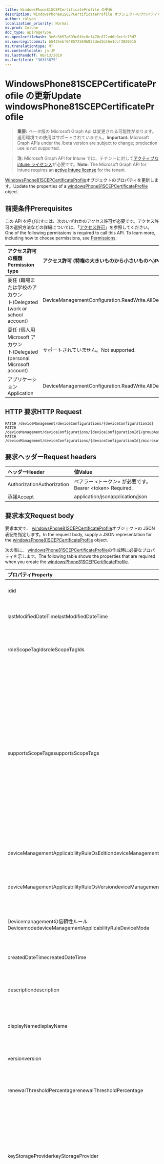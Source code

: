 ```yaml
---
title: WindowsPhone81SCEPCertificateProfile の更新
description: WindowsPhone81SCEPCertificateProfile オブジェクトのプロパティを更新します。
author: rolyon
localization_priority: Normal
ms.prod: Intune
doc_type: apiPageType
ms.openlocfilehash: 3e6e3b57a693e6fbc6cf478c872ed6e9ecfc73d7
ms.sourcegitcommit: b5425ebf648572569b032ded5b56e1dcf3830515
ms.translationtype: MT
ms.contentlocale: ja-JP
ms.lasthandoff: 08/13/2019
ms.locfileid: "36313875"
---
```

# <a name="update-windowsphone81scepcertificateprofile"></a><span data-ttu-id="1d2e3-103">WindowsPhone81SCEPCertificateProfile の更新</span><span class="sxs-lookup"><span data-stu-id="1d2e3-103">Update windowsPhone81SCEPCertificateProfile</span></span>

> <span data-ttu-id="1d2e3-104">**重要:** ベータ版の Microsoft Graph Api は変更される可能性があります。運用環境での使用はサポートされていません。</span><span class="sxs-lookup"><span data-stu-id="1d2e3-104">**Important:** Microsoft Graph APIs under the /beta version are subject to change; production use is not supported.</span></span>

> <span data-ttu-id="1d2e3-105">**注:** Microsoft Graph API for Intune では、テナントに対して[アクティブな intune ライセンス](https://go.microsoft.com/fwlink/?linkid=839381)が必要です。</span><span class="sxs-lookup"><span data-stu-id="1d2e3-105">**Note:** The Microsoft Graph API for Intune requires an [active Intune license](https://go.microsoft.com/fwlink/?linkid=839381) for the tenant.</span></span>

<span data-ttu-id="1d2e3-106">[WindowsPhone81SCEPCertificateProfile](../resources/intune-deviceconfig-windowsphone81scepcertificateprofile.md)オブジェクトのプロパティを更新します。</span><span class="sxs-lookup"><span data-stu-id="1d2e3-106">Update the properties of a [windowsPhone81SCEPCertificateProfile](../resources/intune-deviceconfig-windowsphone81scepcertificateprofile.md) object.</span></span>

## <a name="prerequisites"></a><span data-ttu-id="1d2e3-107">前提条件</span><span class="sxs-lookup"><span data-stu-id="1d2e3-107">Prerequisites</span></span>
<span data-ttu-id="1d2e3-p101">この API を呼び出すには、次のいずれかのアクセス許可が必要です。アクセス許可の選択方法などの詳細については、「[アクセス許可](/graph/permissions-reference)」を参照してください。</span><span class="sxs-lookup"><span data-stu-id="1d2e3-p101">One of the following permissions is required to call this API. To learn more, including how to choose permissions, see [Permissions](/graph/permissions-reference).</span></span>

|<span data-ttu-id="1d2e3-110">アクセス許可の種類</span><span class="sxs-lookup"><span data-stu-id="1d2e3-110">Permission type</span></span>|<span data-ttu-id="1d2e3-111">アクセス許可 (特権の大きいものから小さいものへ)</span><span class="sxs-lookup"><span data-stu-id="1d2e3-111">Permissions (from most to least privileged)</span></span>|
|:---|:---|
|<span data-ttu-id="1d2e3-112">委任 (職場または学校のアカウント)</span><span class="sxs-lookup"><span data-stu-id="1d2e3-112">Delegated (work or school account)</span></span>|<span data-ttu-id="1d2e3-113">DeviceManagementConfiguration.ReadWrite.All</span><span class="sxs-lookup"><span data-stu-id="1d2e3-113">DeviceManagementConfiguration.ReadWrite.All</span></span>|
|<span data-ttu-id="1d2e3-114">委任 (個人用 Microsoft アカウント)</span><span class="sxs-lookup"><span data-stu-id="1d2e3-114">Delegated (personal Microsoft account)</span></span>|<span data-ttu-id="1d2e3-115">サポートされていません。</span><span class="sxs-lookup"><span data-stu-id="1d2e3-115">Not supported.</span></span>|
|<span data-ttu-id="1d2e3-116">アプリケーション</span><span class="sxs-lookup"><span data-stu-id="1d2e3-116">Application</span></span>|<span data-ttu-id="1d2e3-117">DeviceManagementConfiguration.ReadWrite.All</span><span class="sxs-lookup"><span data-stu-id="1d2e3-117">DeviceManagementConfiguration.ReadWrite.All</span></span>|

## <a name="http-request"></a><span data-ttu-id="1d2e3-118">HTTP 要求</span><span class="sxs-lookup"><span data-stu-id="1d2e3-118">HTTP Request</span></span>
<!-- {
  "blockType": "ignored"
}
-->
``` http
PATCH /deviceManagement/deviceConfigurations/{deviceConfigurationId}
PATCH /deviceManagement/deviceConfigurations/{deviceConfigurationId}/groupAssignments/{deviceConfigurationGroupAssignmentId}/deviceConfiguration
PATCH /deviceManagement/deviceConfigurations/{deviceConfigurationId}/microsoft.graph.windowsDomainJoinConfiguration/networkAccessConfigurations/{deviceConfigurationId}
```

## <a name="request-headers"></a><span data-ttu-id="1d2e3-119">要求ヘッダー</span><span class="sxs-lookup"><span data-stu-id="1d2e3-119">Request headers</span></span>
|<span data-ttu-id="1d2e3-120">ヘッダー</span><span class="sxs-lookup"><span data-stu-id="1d2e3-120">Header</span></span>|<span data-ttu-id="1d2e3-121">値</span><span class="sxs-lookup"><span data-stu-id="1d2e3-121">Value</span></span>|
|:---|:---|
|<span data-ttu-id="1d2e3-122">Authorization</span><span class="sxs-lookup"><span data-stu-id="1d2e3-122">Authorization</span></span>|<span data-ttu-id="1d2e3-123">ベアラー &lt;トークン&gt; が必要です。</span><span class="sxs-lookup"><span data-stu-id="1d2e3-123">Bearer &lt;token&gt; Required.</span></span>|
|<span data-ttu-id="1d2e3-124">承諾</span><span class="sxs-lookup"><span data-stu-id="1d2e3-124">Accept</span></span>|<span data-ttu-id="1d2e3-125">application/json</span><span class="sxs-lookup"><span data-stu-id="1d2e3-125">application/json</span></span>|

## <a name="request-body"></a><span data-ttu-id="1d2e3-126">要求本文</span><span class="sxs-lookup"><span data-stu-id="1d2e3-126">Request body</span></span>
<span data-ttu-id="1d2e3-127">要求本文で、 [windowsPhone81SCEPCertificateProfile](../resources/intune-deviceconfig-windowsphone81scepcertificateprofile.md)オブジェクトの JSON 表記を指定します。</span><span class="sxs-lookup"><span data-stu-id="1d2e3-127">In the request body, supply a JSON representation for the [windowsPhone81SCEPCertificateProfile](../resources/intune-deviceconfig-windowsphone81scepcertificateprofile.md) object.</span></span>

<span data-ttu-id="1d2e3-128">次の表に、 [windowsPhone81SCEPCertificateProfile](../resources/intune-deviceconfig-windowsphone81scepcertificateprofile.md)の作成時に必要なプロパティを示します。</span><span class="sxs-lookup"><span data-stu-id="1d2e3-128">The following table shows the properties that are required when you create the [windowsPhone81SCEPCertificateProfile](../resources/intune-deviceconfig-windowsphone81scepcertificateprofile.md).</span></span>

|<span data-ttu-id="1d2e3-129">プロパティ</span><span class="sxs-lookup"><span data-stu-id="1d2e3-129">Property</span></span>|<span data-ttu-id="1d2e3-130">型</span><span class="sxs-lookup"><span data-stu-id="1d2e3-130">Type</span></span>|<span data-ttu-id="1d2e3-131">説明</span><span class="sxs-lookup"><span data-stu-id="1d2e3-131">Description</span></span>|
|:---|:---|:---|
|<span data-ttu-id="1d2e3-132">id</span><span class="sxs-lookup"><span data-stu-id="1d2e3-132">id</span></span>|<span data-ttu-id="1d2e3-133">文字列</span><span class="sxs-lookup"><span data-stu-id="1d2e3-133">String</span></span>|<span data-ttu-id="1d2e3-134">エンティティのキー。</span><span class="sxs-lookup"><span data-stu-id="1d2e3-134">Key of the entity.</span></span> <span data-ttu-id="1d2e3-135">[deviceConfiguration](../resources/intune-deviceconfig-deviceconfiguration.md) から継承します</span><span class="sxs-lookup"><span data-stu-id="1d2e3-135">Inherited from [deviceConfiguration](../resources/intune-deviceconfig-deviceconfiguration.md)</span></span>|
|<span data-ttu-id="1d2e3-136">lastModifiedDateTime</span><span class="sxs-lookup"><span data-stu-id="1d2e3-136">lastModifiedDateTime</span></span>|<span data-ttu-id="1d2e3-137">DateTimeOffset</span><span class="sxs-lookup"><span data-stu-id="1d2e3-137">DateTimeOffset</span></span>|<span data-ttu-id="1d2e3-138">オブジェクトの最終更新の DateTime。</span><span class="sxs-lookup"><span data-stu-id="1d2e3-138">DateTime the object was last modified.</span></span> <span data-ttu-id="1d2e3-139">[deviceConfiguration](../resources/intune-deviceconfig-deviceconfiguration.md) から継承します</span><span class="sxs-lookup"><span data-stu-id="1d2e3-139">Inherited from [deviceConfiguration](../resources/intune-deviceconfig-deviceconfiguration.md)</span></span>|
|<span data-ttu-id="1d2e3-140">roleScopeTagIds</span><span class="sxs-lookup"><span data-stu-id="1d2e3-140">roleScopeTagIds</span></span>|<span data-ttu-id="1d2e3-141">文字列コレクション</span><span class="sxs-lookup"><span data-stu-id="1d2e3-141">String collection</span></span>|<span data-ttu-id="1d2e3-142">このエンティティインスタンスの範囲タグのリスト。</span><span class="sxs-lookup"><span data-stu-id="1d2e3-142">List of Scope Tags for this Entity instance.</span></span> <span data-ttu-id="1d2e3-143">[deviceConfiguration](../resources/intune-deviceconfig-deviceconfiguration.md) から継承します</span><span class="sxs-lookup"><span data-stu-id="1d2e3-143">Inherited from [deviceConfiguration](../resources/intune-deviceconfig-deviceconfiguration.md)</span></span>|
|<span data-ttu-id="1d2e3-144">supportsScopeTags</span><span class="sxs-lookup"><span data-stu-id="1d2e3-144">supportsScopeTags</span></span>|<span data-ttu-id="1d2e3-145">Boolean</span><span class="sxs-lookup"><span data-stu-id="1d2e3-145">Boolean</span></span>|<span data-ttu-id="1d2e3-146">基になるデバイス構成がスコープタグの割り当てをサポートしているかどうかを示します。</span><span class="sxs-lookup"><span data-stu-id="1d2e3-146">Indicates whether or not the underlying Device Configuration supports the assignment of scope tags.</span></span> <span data-ttu-id="1d2e3-147">この値が false である場合、ScopeTags プロパティへの割り当ては許可されません。エンティティは、スコープを持つユーザーには表示されません。</span><span class="sxs-lookup"><span data-stu-id="1d2e3-147">Assigning to the ScopeTags property is not allowed when this value is false and entities will not be visible to scoped users.</span></span> <span data-ttu-id="1d2e3-148">これは Silverlight で作成された従来のポリシーに対して実行され、Azure ポータルでポリシーを削除して再作成することによって解決できます。</span><span class="sxs-lookup"><span data-stu-id="1d2e3-148">This occurs for Legacy policies created in Silverlight and can be resolved by deleting and recreating the policy in the Azure Portal.</span></span> <span data-ttu-id="1d2e3-149">このプロパティに値を設定するには、 SetExtrusionDirection メソッドを適用します。</span><span class="sxs-lookup"><span data-stu-id="1d2e3-149">This property is read-only.</span></span> <span data-ttu-id="1d2e3-150">[deviceConfiguration](../resources/intune-deviceconfig-deviceconfiguration.md) から継承します</span><span class="sxs-lookup"><span data-stu-id="1d2e3-150">Inherited from [deviceConfiguration](../resources/intune-deviceconfig-deviceconfiguration.md)</span></span>|
|<span data-ttu-id="1d2e3-151">deviceManagementApplicabilityRuleOsEdition</span><span class="sxs-lookup"><span data-stu-id="1d2e3-151">deviceManagementApplicabilityRuleOsEdition</span></span>|[<span data-ttu-id="1d2e3-152">deviceManagementApplicabilityRuleOsEdition</span><span class="sxs-lookup"><span data-stu-id="1d2e3-152">deviceManagementApplicabilityRuleOsEdition</span></span>](../resources/intune-deviceconfig-devicemanagementapplicabilityruleosedition.md)|<span data-ttu-id="1d2e3-153">このポリシーの OS エディションの適用。</span><span class="sxs-lookup"><span data-stu-id="1d2e3-153">The OS edition applicability for this Policy.</span></span> <span data-ttu-id="1d2e3-154">[deviceConfiguration](../resources/intune-deviceconfig-deviceconfiguration.md) から継承します</span><span class="sxs-lookup"><span data-stu-id="1d2e3-154">Inherited from [deviceConfiguration](../resources/intune-deviceconfig-deviceconfiguration.md)</span></span>|
|<span data-ttu-id="1d2e3-155">deviceManagementApplicabilityRuleOsVersion</span><span class="sxs-lookup"><span data-stu-id="1d2e3-155">deviceManagementApplicabilityRuleOsVersion</span></span>|[<span data-ttu-id="1d2e3-156">deviceManagementApplicabilityRuleOsVersion</span><span class="sxs-lookup"><span data-stu-id="1d2e3-156">deviceManagementApplicabilityRuleOsVersion</span></span>](../resources/intune-deviceconfig-devicemanagementapplicabilityruleosversion.md)|<span data-ttu-id="1d2e3-157">このポリシーの OS バージョン適用ルール。</span><span class="sxs-lookup"><span data-stu-id="1d2e3-157">The OS version applicability rule for this Policy.</span></span> <span data-ttu-id="1d2e3-158">[deviceConfiguration](../resources/intune-deviceconfig-deviceconfiguration.md) から継承します</span><span class="sxs-lookup"><span data-stu-id="1d2e3-158">Inherited from [deviceConfiguration](../resources/intune-deviceconfig-deviceconfiguration.md)</span></span>|
|<span data-ttu-id="1d2e3-159">Devicemanagementの信頼性ルール Devicemode</span><span class="sxs-lookup"><span data-stu-id="1d2e3-159">deviceManagementApplicabilityRuleDeviceMode</span></span>|[<span data-ttu-id="1d2e3-160">Devicemanagementの信頼性ルール Devicemode</span><span class="sxs-lookup"><span data-stu-id="1d2e3-160">deviceManagementApplicabilityRuleDeviceMode</span></span>](../resources/intune-deviceconfig-devicemanagementapplicabilityruledevicemode.md)|<span data-ttu-id="1d2e3-161">このポリシーのデバイスモード適用ルール。</span><span class="sxs-lookup"><span data-stu-id="1d2e3-161">The device mode applicability rule for this Policy.</span></span> <span data-ttu-id="1d2e3-162">[deviceConfiguration](../resources/intune-deviceconfig-deviceconfiguration.md) から継承します</span><span class="sxs-lookup"><span data-stu-id="1d2e3-162">Inherited from [deviceConfiguration](../resources/intune-deviceconfig-deviceconfiguration.md)</span></span>|
|<span data-ttu-id="1d2e3-163">createdDateTime</span><span class="sxs-lookup"><span data-stu-id="1d2e3-163">createdDateTime</span></span>|<span data-ttu-id="1d2e3-164">DateTimeOffset</span><span class="sxs-lookup"><span data-stu-id="1d2e3-164">DateTimeOffset</span></span>|<span data-ttu-id="1d2e3-165">オブジェクトが作成された DateTime。</span><span class="sxs-lookup"><span data-stu-id="1d2e3-165">DateTime the object was created.</span></span> <span data-ttu-id="1d2e3-166">[deviceConfiguration](../resources/intune-deviceconfig-deviceconfiguration.md) から継承します</span><span class="sxs-lookup"><span data-stu-id="1d2e3-166">Inherited from [deviceConfiguration](../resources/intune-deviceconfig-deviceconfiguration.md)</span></span>|
|<span data-ttu-id="1d2e3-167">description</span><span class="sxs-lookup"><span data-stu-id="1d2e3-167">description</span></span>|<span data-ttu-id="1d2e3-168">String</span><span class="sxs-lookup"><span data-stu-id="1d2e3-168">String</span></span>|<span data-ttu-id="1d2e3-169">管理者が指定した、デバイス構成についての説明。</span><span class="sxs-lookup"><span data-stu-id="1d2e3-169">Admin provided description of the Device Configuration.</span></span> <span data-ttu-id="1d2e3-170">[deviceConfiguration](../resources/intune-deviceconfig-deviceconfiguration.md) から継承します</span><span class="sxs-lookup"><span data-stu-id="1d2e3-170">Inherited from [deviceConfiguration](../resources/intune-deviceconfig-deviceconfiguration.md)</span></span>|
|<span data-ttu-id="1d2e3-171">displayName</span><span class="sxs-lookup"><span data-stu-id="1d2e3-171">displayName</span></span>|<span data-ttu-id="1d2e3-172">String</span><span class="sxs-lookup"><span data-stu-id="1d2e3-172">String</span></span>|<span data-ttu-id="1d2e3-173">管理者が指定した、デバイス構成の名前。</span><span class="sxs-lookup"><span data-stu-id="1d2e3-173">Admin provided name of the device configuration.</span></span> <span data-ttu-id="1d2e3-174">[deviceConfiguration](../resources/intune-deviceconfig-deviceconfiguration.md) から継承します</span><span class="sxs-lookup"><span data-stu-id="1d2e3-174">Inherited from [deviceConfiguration](../resources/intune-deviceconfig-deviceconfiguration.md)</span></span>|
|<span data-ttu-id="1d2e3-175">version</span><span class="sxs-lookup"><span data-stu-id="1d2e3-175">version</span></span>|<span data-ttu-id="1d2e3-176">Int32</span><span class="sxs-lookup"><span data-stu-id="1d2e3-176">Int32</span></span>|<span data-ttu-id="1d2e3-177">デバイス構成のバージョン。</span><span class="sxs-lookup"><span data-stu-id="1d2e3-177">Version of the device configuration.</span></span> <span data-ttu-id="1d2e3-178">[deviceConfiguration](../resources/intune-deviceconfig-deviceconfiguration.md) から継承します</span><span class="sxs-lookup"><span data-stu-id="1d2e3-178">Inherited from [deviceConfiguration](../resources/intune-deviceconfig-deviceconfiguration.md)</span></span>|
|<span data-ttu-id="1d2e3-179">renewalThresholdPercentage</span><span class="sxs-lookup"><span data-stu-id="1d2e3-179">renewalThresholdPercentage</span></span>|<span data-ttu-id="1d2e3-180">Int32</span><span class="sxs-lookup"><span data-stu-id="1d2e3-180">Int32</span></span>|<span data-ttu-id="1d2e3-181">証明書の更新しきい値の割合。</span><span class="sxs-lookup"><span data-stu-id="1d2e3-181">Certificate renewal threshold percentage.</span></span> <span data-ttu-id="1d2e3-182">[WindowsPhone81CertificateProfileBase](../resources/intune-deviceconfig-windowsphone81certificateprofilebase.md)から継承します。</span><span class="sxs-lookup"><span data-stu-id="1d2e3-182">Inherited from [windowsPhone81CertificateProfileBase](../resources/intune-deviceconfig-windowsphone81certificateprofilebase.md)</span></span>|
|<span data-ttu-id="1d2e3-183">keyStorageProvider</span><span class="sxs-lookup"><span data-stu-id="1d2e3-183">keyStorageProvider</span></span>|[<span data-ttu-id="1d2e3-184">keyStorageProviderOption</span><span class="sxs-lookup"><span data-stu-id="1d2e3-184">keyStorageProviderOption</span></span>](../resources/intune-deviceconfig-keystorageprovideroption.md)|<span data-ttu-id="1d2e3-185">キーストレージプロバイダー (KSP)。</span><span class="sxs-lookup"><span data-stu-id="1d2e3-185">Key Storage Provider (KSP).</span></span> <span data-ttu-id="1d2e3-186">[WindowsPhone81CertificateProfileBase](../resources/intune-deviceconfig-windowsphone81certificateprofilebase.md)から継承されます。</span><span class="sxs-lookup"><span data-stu-id="1d2e3-186">Inherited from [windowsPhone81CertificateProfileBase](../resources/intune-deviceconfig-windowsphone81certificateprofilebase.md).</span></span> <span data-ttu-id="1d2e3-187">使用可能な値は、`useTpmKspOtherwiseUseSoftwareKsp`、`useTpmKspOtherwiseFail`、`usePassportForWorkKspOtherwiseFail`、`useSoftwareKsp` です。</span><span class="sxs-lookup"><span data-stu-id="1d2e3-187">Possible values are: `useTpmKspOtherwiseUseSoftwareKsp`, `useTpmKspOtherwiseFail`, `usePassportForWorkKspOtherwiseFail`, `useSoftwareKsp`.</span></span>|
|<span data-ttu-id="1d2e3-188">subjectNameFormat</span><span class="sxs-lookup"><span data-stu-id="1d2e3-188">subjectNameFormat</span></span>|[<span data-ttu-id="1d2e3-189">subjectNameFormat</span><span class="sxs-lookup"><span data-stu-id="1d2e3-189">subjectNameFormat</span></span>](../resources/intune-deviceconfig-subjectnameformat.md)|<span data-ttu-id="1d2e3-190">証明書のサブジェクト名の形式。</span><span class="sxs-lookup"><span data-stu-id="1d2e3-190">Certificate Subject Name Format.</span></span> <span data-ttu-id="1d2e3-191">[WindowsPhone81CertificateProfileBase](../resources/intune-deviceconfig-windowsphone81certificateprofilebase.md)から継承されます。</span><span class="sxs-lookup"><span data-stu-id="1d2e3-191">Inherited from [windowsPhone81CertificateProfileBase](../resources/intune-deviceconfig-windowsphone81certificateprofilebase.md).</span></span> <span data-ttu-id="1d2e3-192">可能な値は、`commonName`、`commonNameIncludingEmail`、`commonNameAsEmail`、`custom`、`commonNameAsIMEI`、`commonNameAsSerialNumber`、`commonNameAsAadDeviceId`、`commonNameAsIntuneDeviceId`、`commonNameAsDurableDeviceId` です。</span><span class="sxs-lookup"><span data-stu-id="1d2e3-192">Possible values are: `commonName`, `commonNameIncludingEmail`, `commonNameAsEmail`, `custom`, `commonNameAsIMEI`, `commonNameAsSerialNumber`, `commonNameAsAadDeviceId`, `commonNameAsIntuneDeviceId`, `commonNameAsDurableDeviceId`.</span></span>|
|<span data-ttu-id="1d2e3-193">subjectAlternativeNameType</span><span class="sxs-lookup"><span data-stu-id="1d2e3-193">subjectAlternativeNameType</span></span>|[<span data-ttu-id="1d2e3-194">subjectAlternativeNameType</span><span class="sxs-lookup"><span data-stu-id="1d2e3-194">subjectAlternativeNameType</span></span>](../resources/intune-deviceconfig-subjectalternativenametype.md)|<span data-ttu-id="1d2e3-195">証明書のサブジェクトの別名の種類。</span><span class="sxs-lookup"><span data-stu-id="1d2e3-195">Certificate Subject Alternative Name Type.</span></span> <span data-ttu-id="1d2e3-196">[WindowsPhone81CertificateProfileBase](../resources/intune-deviceconfig-windowsphone81certificateprofilebase.md)から継承されます。</span><span class="sxs-lookup"><span data-stu-id="1d2e3-196">Inherited from [windowsPhone81CertificateProfileBase](../resources/intune-deviceconfig-windowsphone81certificateprofilebase.md).</span></span> <span data-ttu-id="1d2e3-197">可能な値は、`none`、`emailAddress`、`userPrincipalName`、`customAzureADAttribute`、`domainNameService` です。</span><span class="sxs-lookup"><span data-stu-id="1d2e3-197">Possible values are: `none`, `emailAddress`, `userPrincipalName`, `customAzureADAttribute`, `domainNameService`.</span></span>|
|<span data-ttu-id="1d2e3-198">certificateValidityPeriodValue</span><span class="sxs-lookup"><span data-stu-id="1d2e3-198">certificateValidityPeriodValue</span></span>|<span data-ttu-id="1d2e3-199">Int32</span><span class="sxs-lookup"><span data-stu-id="1d2e3-199">Int32</span></span>|<span data-ttu-id="1d2e3-200">証明書の Validtiy の値。</span><span class="sxs-lookup"><span data-stu-id="1d2e3-200">Value for the Certificate Validtiy Period.</span></span> <span data-ttu-id="1d2e3-201">[WindowsPhone81CertificateProfileBase](../resources/intune-deviceconfig-windowsphone81certificateprofilebase.md)から継承します。</span><span class="sxs-lookup"><span data-stu-id="1d2e3-201">Inherited from [windowsPhone81CertificateProfileBase](../resources/intune-deviceconfig-windowsphone81certificateprofilebase.md)</span></span>|
|<span data-ttu-id="1d2e3-202">certificateValidityPeriodScale</span><span class="sxs-lookup"><span data-stu-id="1d2e3-202">certificateValidityPeriodScale</span></span>|[<span data-ttu-id="1d2e3-203">certificateValidityPeriodScale</span><span class="sxs-lookup"><span data-stu-id="1d2e3-203">certificateValidityPeriodScale</span></span>](../resources/intune-deviceconfig-certificatevalidityperiodscale.md)|<span data-ttu-id="1d2e3-204">証明書の有効期間のスケール。</span><span class="sxs-lookup"><span data-stu-id="1d2e3-204">Scale for the Certificate Validity Period.</span></span> <span data-ttu-id="1d2e3-205">[WindowsPhone81CertificateProfileBase](../resources/intune-deviceconfig-windowsphone81certificateprofilebase.md)から継承されます。</span><span class="sxs-lookup"><span data-stu-id="1d2e3-205">Inherited from [windowsPhone81CertificateProfileBase](../resources/intune-deviceconfig-windowsphone81certificateprofilebase.md).</span></span> <span data-ttu-id="1d2e3-206">可能な値は、`days`、`months`、`years` です。</span><span class="sxs-lookup"><span data-stu-id="1d2e3-206">Possible values are: `days`, `months`, `years`.</span></span>|
|<span data-ttu-id="1d2e3-207">extendedKeyUsages</span><span class="sxs-lookup"><span data-stu-id="1d2e3-207">extendedKeyUsages</span></span>|<span data-ttu-id="1d2e3-208">[Extendedkeyusage](../resources/intune-deviceconfig-extendedkeyusage.md)コレクション</span><span class="sxs-lookup"><span data-stu-id="1d2e3-208">[extendedKeyUsage](../resources/intune-deviceconfig-extendedkeyusage.md) collection</span></span>|<span data-ttu-id="1d2e3-209">拡張キー使用法 (EKU) の設定。</span><span class="sxs-lookup"><span data-stu-id="1d2e3-209">Extended Key Usage (EKU) settings.</span></span> <span data-ttu-id="1d2e3-210">このコレクションには、最大で 500 個の要素を含めることができます。</span><span class="sxs-lookup"><span data-stu-id="1d2e3-210">This collection can contain a maximum of 500 elements.</span></span> <span data-ttu-id="1d2e3-211">[WindowsPhone81CertificateProfileBase](../resources/intune-deviceconfig-windowsphone81certificateprofilebase.md)から継承します。</span><span class="sxs-lookup"><span data-stu-id="1d2e3-211">Inherited from [windowsPhone81CertificateProfileBase](../resources/intune-deviceconfig-windowsphone81certificateprofilebase.md)</span></span>|
|<span data-ttu-id="1d2e3-212">scepServerUrls</span><span class="sxs-lookup"><span data-stu-id="1d2e3-212">scepServerUrls</span></span>|<span data-ttu-id="1d2e3-213">文字列コレクション</span><span class="sxs-lookup"><span data-stu-id="1d2e3-213">String collection</span></span>|<span data-ttu-id="1d2e3-214">SCEP サーバーの Url。</span><span class="sxs-lookup"><span data-stu-id="1d2e3-214">SCEP Server Url(s).</span></span>|
|<span data-ttu-id="1d2e3-215">Subjectnameformatstring プロパティ</span><span class="sxs-lookup"><span data-stu-id="1d2e3-215">subjectNameFormatString</span></span>|<span data-ttu-id="1d2e3-216">String</span><span class="sxs-lookup"><span data-stu-id="1d2e3-216">String</span></span>|<span data-ttu-id="1d2e3-217">SubjectNameFormat = Custom で使用するカスタム形式。</span><span class="sxs-lookup"><span data-stu-id="1d2e3-217">Custom format to use with SubjectNameFormat = Custom.</span></span> <span data-ttu-id="1d2e3-218">例: CN = {{EmailAddress}}, E = {{EmailAddress}}, OU = エンタープライズユーザー, O = Contoso Corporation, L = Redmond, ST = WA, C = US</span><span class="sxs-lookup"><span data-stu-id="1d2e3-218">Example: CN={{EmailAddress}},E={{EmailAddress}},OU=Enterprise Users,O=Contoso Corporation,L=Redmond,ST=WA,C=US</span></span>|
|<span data-ttu-id="1d2e3-219">keyUsage</span><span class="sxs-lookup"><span data-stu-id="1d2e3-219">keyUsage</span></span>|[<span data-ttu-id="1d2e3-220">keyUsages</span><span class="sxs-lookup"><span data-stu-id="1d2e3-220">keyUsages</span></span>](../resources/intune-deviceconfig-keyusages.md)|<span data-ttu-id="1d2e3-221">SCEP キーの使用法。</span><span class="sxs-lookup"><span data-stu-id="1d2e3-221">SCEP Key Usage.</span></span> <span data-ttu-id="1d2e3-222">可能な値は、`keyEncipherment`、`digitalSignature` です。</span><span class="sxs-lookup"><span data-stu-id="1d2e3-222">Possible values are: `keyEncipherment`, `digitalSignature`.</span></span>|
|<span data-ttu-id="1d2e3-223">keySize</span><span class="sxs-lookup"><span data-stu-id="1d2e3-223">keySize</span></span>|[<span data-ttu-id="1d2e3-224">keySize</span><span class="sxs-lookup"><span data-stu-id="1d2e3-224">keySize</span></span>](../resources/intune-deviceconfig-keysize.md)|<span data-ttu-id="1d2e3-225">SCEP キーのサイズ。</span><span class="sxs-lookup"><span data-stu-id="1d2e3-225">SCEP Key Size.</span></span> <span data-ttu-id="1d2e3-226">可能な値は、`size1024`、`size2048` です。</span><span class="sxs-lookup"><span data-stu-id="1d2e3-226">Possible values are: `size1024`, `size2048`.</span></span>|
|<span data-ttu-id="1d2e3-227">hashAlgorithm</span><span class="sxs-lookup"><span data-stu-id="1d2e3-227">hashAlgorithm</span></span>|[<span data-ttu-id="1d2e3-228">hashAlgorithms</span><span class="sxs-lookup"><span data-stu-id="1d2e3-228">hashAlgorithms</span></span>](../resources/intune-deviceconfig-hashalgorithms.md)|<span data-ttu-id="1d2e3-229">SCEP ハッシュアルゴリズム。</span><span class="sxs-lookup"><span data-stu-id="1d2e3-229">SCEP Hash Algorithm.</span></span> <span data-ttu-id="1d2e3-230">可能な値は、`sha1`、`sha2` です。</span><span class="sxs-lookup"><span data-stu-id="1d2e3-230">Possible values are: `sha1`, `sha2`.</span></span>|
|<span data-ttu-id="1d2e3-231">subjectAlternativeNameFormatString</span><span class="sxs-lookup"><span data-stu-id="1d2e3-231">subjectAlternativeNameFormatString</span></span>|<span data-ttu-id="1d2e3-232">String</span><span class="sxs-lookup"><span data-stu-id="1d2e3-232">String</span></span>|<span data-ttu-id="1d2e3-233">AAD 属性を定義するカスタム文字列。</span><span class="sxs-lookup"><span data-stu-id="1d2e3-233">Custom String that defines the AAD Attribute.</span></span>|



## <a name="response"></a><span data-ttu-id="1d2e3-234">応答</span><span class="sxs-lookup"><span data-stu-id="1d2e3-234">Response</span></span>
<span data-ttu-id="1d2e3-235">成功した場合、このメソッド`200 OK`は応答コードと、応答本文で更新された[windowsPhone81SCEPCertificateProfile](../resources/intune-deviceconfig-windowsphone81scepcertificateprofile.md)オブジェクトを返します。</span><span class="sxs-lookup"><span data-stu-id="1d2e3-235">If successful, this method returns a `200 OK` response code and an updated [windowsPhone81SCEPCertificateProfile](../resources/intune-deviceconfig-windowsphone81scepcertificateprofile.md) object in the response body.</span></span>

## <a name="example"></a><span data-ttu-id="1d2e3-236">例</span><span class="sxs-lookup"><span data-stu-id="1d2e3-236">Example</span></span>

### <a name="request"></a><span data-ttu-id="1d2e3-237">要求</span><span class="sxs-lookup"><span data-stu-id="1d2e3-237">Request</span></span>
<span data-ttu-id="1d2e3-238">以下は、要求の例です。</span><span class="sxs-lookup"><span data-stu-id="1d2e3-238">Here is an example of the request.</span></span>
``` http
PATCH https://graph.microsoft.com/beta/deviceManagement/deviceConfigurations/{deviceConfigurationId}
Content-type: application/json
Content-length: 1805

{
  "@odata.type": "#microsoft.graph.windowsPhone81SCEPCertificateProfile",
  "roleScopeTagIds": [
    "Role Scope Tag Ids value"
  ],
  "supportsScopeTags": true,
  "deviceManagementApplicabilityRuleOsEdition": {
    "@odata.type": "microsoft.graph.deviceManagementApplicabilityRuleOsEdition",
    "osEditionTypes": [
      "windows10EnterpriseN"
    ],
    "name": "Name value",
    "ruleType": "exclude"
  },
  "deviceManagementApplicabilityRuleOsVersion": {
    "@odata.type": "microsoft.graph.deviceManagementApplicabilityRuleOsVersion",
    "minOSVersion": "Min OSVersion value",
    "maxOSVersion": "Max OSVersion value",
    "name": "Name value",
    "ruleType": "exclude"
  },
  "deviceManagementApplicabilityRuleDeviceMode": {
    "@odata.type": "microsoft.graph.deviceManagementApplicabilityRuleDeviceMode",
    "deviceMode": "sModeConfiguration",
    "name": "Name value",
    "ruleType": "exclude"
  },
  "description": "Description value",
  "displayName": "Display Name value",
  "version": 7,
  "renewalThresholdPercentage": 10,
  "keyStorageProvider": "useTpmKspOtherwiseFail",
  "subjectNameFormat": "commonNameIncludingEmail",
  "subjectAlternativeNameType": "emailAddress",
  "certificateValidityPeriodValue": 14,
  "certificateValidityPeriodScale": "months",
  "extendedKeyUsages": [
    {
      "@odata.type": "microsoft.graph.extendedKeyUsage",
      "name": "Name value",
      "objectIdentifier": "Object Identifier value"
    }
  ],
  "scepServerUrls": [
    "Scep Server Urls value"
  ],
  "subjectNameFormatString": "Subject Name Format String value",
  "keyUsage": "digitalSignature",
  "keySize": "size2048",
  "hashAlgorithm": "sha2",
  "subjectAlternativeNameFormatString": "Subject Alternative Name Format String value"
}
```

### <a name="response"></a><span data-ttu-id="1d2e3-239">応答</span><span class="sxs-lookup"><span data-stu-id="1d2e3-239">Response</span></span>
<span data-ttu-id="1d2e3-p124">以下は、応答の例です。注:簡潔にするために、ここに示す応答オブジェクトは切り詰められている場合があります。すべてのプロパティは実際の呼び出しから返されます。</span><span class="sxs-lookup"><span data-stu-id="1d2e3-p124">Here is an example of the response. Note: The response object shown here may be truncated for brevity. All of the properties will be returned from an actual call.</span></span>
``` http
HTTP/1.1 200 OK
Content-Type: application/json
Content-Length: 1977

{
  "@odata.type": "#microsoft.graph.windowsPhone81SCEPCertificateProfile",
  "id": "f070e30e-e30e-f070-0ee3-70f00ee370f0",
  "lastModifiedDateTime": "2017-01-01T00:00:35.1329464-08:00",
  "roleScopeTagIds": [
    "Role Scope Tag Ids value"
  ],
  "supportsScopeTags": true,
  "deviceManagementApplicabilityRuleOsEdition": {
    "@odata.type": "microsoft.graph.deviceManagementApplicabilityRuleOsEdition",
    "osEditionTypes": [
      "windows10EnterpriseN"
    ],
    "name": "Name value",
    "ruleType": "exclude"
  },
  "deviceManagementApplicabilityRuleOsVersion": {
    "@odata.type": "microsoft.graph.deviceManagementApplicabilityRuleOsVersion",
    "minOSVersion": "Min OSVersion value",
    "maxOSVersion": "Max OSVersion value",
    "name": "Name value",
    "ruleType": "exclude"
  },
  "deviceManagementApplicabilityRuleDeviceMode": {
    "@odata.type": "microsoft.graph.deviceManagementApplicabilityRuleDeviceMode",
    "deviceMode": "sModeConfiguration",
    "name": "Name value",
    "ruleType": "exclude"
  },
  "createdDateTime": "2017-01-01T00:02:43.5775965-08:00",
  "description": "Description value",
  "displayName": "Display Name value",
  "version": 7,
  "renewalThresholdPercentage": 10,
  "keyStorageProvider": "useTpmKspOtherwiseFail",
  "subjectNameFormat": "commonNameIncludingEmail",
  "subjectAlternativeNameType": "emailAddress",
  "certificateValidityPeriodValue": 14,
  "certificateValidityPeriodScale": "months",
  "extendedKeyUsages": [
    {
      "@odata.type": "microsoft.graph.extendedKeyUsage",
      "name": "Name value",
      "objectIdentifier": "Object Identifier value"
    }
  ],
  "scepServerUrls": [
    "Scep Server Urls value"
  ],
  "subjectNameFormatString": "Subject Name Format String value",
  "keyUsage": "digitalSignature",
  "keySize": "size2048",
  "hashAlgorithm": "sha2",
  "subjectAlternativeNameFormatString": "Subject Alternative Name Format String value"
}
```






